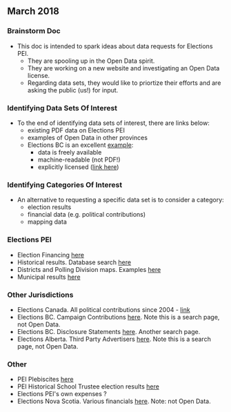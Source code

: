 
## March 2018

### Brainstorm Doc

* This doc is intended to spark ideas about data requests for Elections PEI.
    * They are spooling up in the Open Data spirit.
    * They are working on a new website and investigating an Open Data license.
    * Regarding data sets, they would like to priortize their efforts and are asking the public (us!) for input.

### Identifying Data Sets Of Interest

* To the end of identifying data sets of interest, there are links below:
    * existing PDF data on Elections PEI
    * examples of Open Data in other provinces
    * Elections BC is an excellent [example](http://elections.bc.ca/resources/statistics/):
        * data is freely available
        * machine-readable (not PDF!)
        * explicitly licensed ([link here](http://elections.bc.ca/docs/EBC-Open-Data-Licence.pdf))

### Identifying Categories Of Interest

* An alternative to requesting a specific data set is to consider a category:
    * election results
    * financial data (e.g. political contributions)
    * mapping data

### Elections PEI

* Election Financing [here](http://www.electionspei.ca/index.php?number=1046806&lang=E)
* Historical results. Database search [here](http://www.electionspei.ca/provincial/historical/results/index.php?number=1047265)
* Districts and Polling Division maps. Examples [here](http://www.electionspei.ca/index.php?number=1055690&lang=E)
* Municipal results [here](http://www.electionspei.ca/index.php?number=1046887&lang=E)

### Other Jurisdictions

* Elections Canada. All political contributions since 2004 - [link](http://www.elections.ca/content.aspx?section=fin&dir=oda&document=index&lang=e)
* Elections BC. Campaign Contributions [here](http://contributions.electionsbc.gov.bc.ca/pcs/SIGSearch.aspx). Note this is a search page, not Open Data.
* Elections BC. Disclosure Statements [here](http://contributions.electionsbc.gov.bc.ca/pcs/LESearch.aspx). Another search page.
* Elections Alberta. Third Party Advertisers [here](http://efpublic.elections.ab.ca/efTPAs.cfm?MID=TPAS_TP&TPATYPE=P). Note this is a search page, not Open Data.

### Other 

* PEI Plebiscites [here](http://www.electionspei.ca/index.php?number=1055650&lang=E)
* PEI Historical School Trustee election results [here](http://www.electionspei.ca/index.php?number=1051341&lang=E)
* Elections PEI's own expenses ?
* Elections Nova Scotia. Various financials [here](https://electionsnovascotia.ca/Electoral-Finance-Reports). Note: not Open Data.

